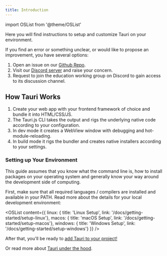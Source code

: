 ```yaml
---
title: Introduction
---
```


import OSList from '@theme/OSList'

Here you will find instructions to setup and customize Tauri on your environment.

If you find an error or something unclear, or would like to propose an improvement, you have several options:<br />

1. Open an issue on our [Github Repo](https://github.com/tauri-apps/tauri-docs).<br />
2. Visit our [Discord server](https://discord.gg/SpmNs4S) and raise your concern.<br />
3. Request to join the education working group on Discord to gain access to its discussion channel.

## How Tauri Works

1. Create your web app with your frontend framework of choice and bundle it into HTML/CSS/JS.
2. The Tauri.js CLI takes the output and rigs the underlying native code according to your configuration.
3. In dev mode it creates a WebView window with debugging and hot-module-reloading.
4. In build mode it rigs the bundler and creates native installers according to your settings.

### Setting up Your Environment

This guide assumes that you know what the command line is, how to install packages on your operating system and generally know your way around the development side of computing. 

First, make sure that all required languages / compilers are installed and available in your PATH. Read more about the details for your local development environment:

<OSList content={{
    linux: { title: 'Linux Setup', link: '/docs/getting-started/setup-linux'},
    macos: { title: 'macOS Setup', link: '/docs/getting-started/setup-macos'},
    windows: { title: 'Windows Setup', link: '/docs/getting-started/setup-windows'}
}} />

After that, you'll be ready to [add Tauri to your project!](/docs/usage/development/integration)

Or read more about [Tauri under the hood](/docs/getting-started/technical-details).
